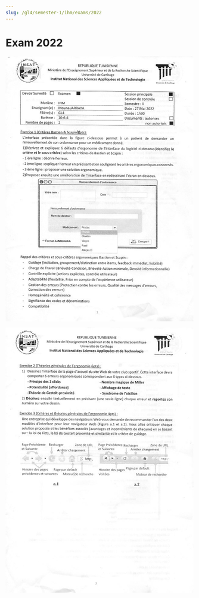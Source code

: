 ```yaml
---
slug: /gl4/semester-1/ihm/exams/2022
---
```


# Exam 2022

![1](assets/2022-1.jpg)

![2](assets/2022-2.jpg)
